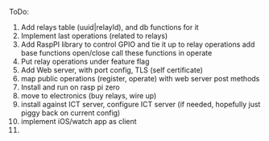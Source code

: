 ToDo:
1. Add relays table (uuid|relayId), and db functions for it
2. Implement last operations (related to relays)
3. Add RaspPI library to control GPIO and tie it up to relay operations
    add base functions open/close
   call these functions in operate
4. Put relay operations under feature flag
5. Add Web server, with port config, TLS (self certificate)
6. map public operations (register, operate) with web server post methods
7. Install and run on rasp pi zero
8. move to electronics (buy relays, wire up)
9. install against ICT server, configure ICT server (if needed, hopefully just piggy back on current config)
10. implement iOS/watch app as client
11. 
